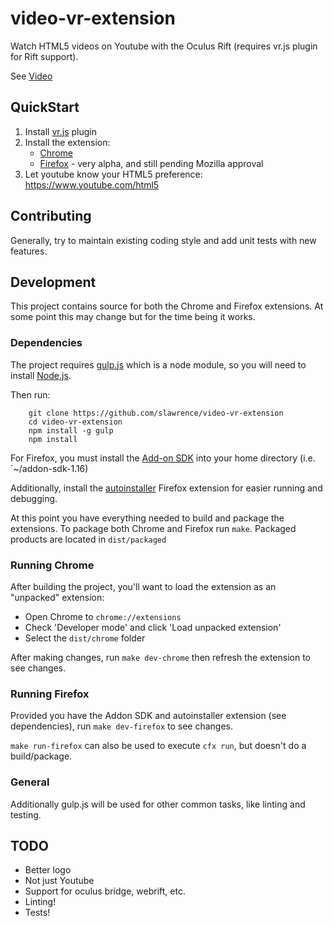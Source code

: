 video-vr-extension
============================

Watch HTML5 videos on Youtube with the Oculus Rift (requires vr.js plugin for Rift support).

See [Video](https://www.youtube.com/watch?v=hTtwGu25hE4&feature=youtu.be)

QuickStart
---------------------------

1. Install [vr.js](http://github.com/benvanik/vr.js) plugin
2. Install the extension:
    * [Chrome](https://chrome.google.com/webstore/detail/video-vr-extension/epianonacnaknehmhdlfbdlfobejoica)
    * [Firefox](https://addons.mozilla.org/en-US/firefox/addon/vr-video-extension/) - very alpha, and still pending Mozilla approval
3. Let youtube know your HTML5 preference: https://www.youtube.com/html5

Contributing
----------------------------------

Generally, try to maintain existing coding style and add unit tests with new features.

Development
------------------------------------

This project contains source for both the Chrome and Firefox extensions. At some point this may change but for the time being it works.

### Dependencies ###

The project requires [gulp.js](http://gulpjs.com) which is a node module, so you will need to install [Node.js](http://nodejs.org/).

Then run:

        git clone https://github.com/slawrence/video-vr-extension
        cd video-vr-extension
        npm install -g gulp
        npm install

For Firefox, you must install the [Add-on SDK](https://developer.mozilla.org/en-US/Add-ons/SDK/Tutorials/Installation) into your home directory (i.e. `~/addon-sdk-1.16)

Additionally, install the [autoinstaller](https://addons.mozilla.org/en-US/firefox/addon/autoinstaller/) Firefox extension for easier running and debugging.

At this point you have everything needed to build and package the extensions. To package both Chrome and Firefox run `make`. Packaged products are located in `dist/packaged`

### Running Chrome ###

After building the project, you'll want to load the extension as an "unpacked" extension:

* Open Chrome to `chrome://extensions`
* Check 'Developer mode' and click 'Load unpacked extension'
* Select the `dist/chrome` folder

After making changes, run `make dev-chrome` then refresh the extension to see changes.

### Running Firefox ###

Provided you have the Addon SDK and autoinstaller extension (see dependencies), run `make dev-firefox` to see changes.

`make run-firefox` can also be used to execute `cfx run`, but doesn't do a build/package.

### General ###

Additionally gulp.js will be used for other common tasks, like linting and testing.

TODO
---------------------------------

* Better logo
* Not just Youtube
* Support for oculus bridge, webrift, etc.
* Linting!
* Tests!
